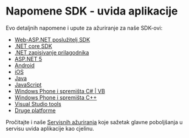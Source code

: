 <properties 
    pageTitle="Napomene za aplikaciju uvida" 
    description="Najnovija ažuriranja." 
    services="application-insights" 
    documentationCenter=""
    authors="alancameronwills" 
    manager="douge"/>

<tags 
    ms.service="application-insights" 
    ms.workload="tbd" 
    ms.tgt_pltfrm="ibiza" 
    ms.devlang="na" 
    ms.topic="article" 
    ms.date="01/28/2016" 
    ms.author="awills"/>
 
# <a name="sdk-release-notes---application-insights"></a>Napomene SDK - uvida aplikacije


Evo detaljnih napomene i upute za ažuriranje za naše SDK-ovi:

* [Web-ASP.NET poslužitelj SDK](https://github.com/Microsoft/ApplicationInsights-server-dotnet/releases)
* [.NET core SDK](https://github.com/Microsoft/ApplicationInsights-dotnet/releases) 
* [.NET zapisivanje prilagodnika](https://github.com/Microsoft/ApplicationInsights-dotnet-logging/releases)
* [ASP.NET 5](https://github.com/Microsoft/ApplicationInsights-aspnet5/releases)
* [Android](https://github.com/Microsoft/ApplicationInsights-Android/releases)
* [iOS](https://github.com/Microsoft/ApplicationInsights-iOS)
* [Java](https://github.com/Microsoft/ApplicationInsights-Java)
* [JavaScript](https://github.com/Microsoft/ApplicationInsights-JS/commits/master)
* [Windows Phone i spremišta C# | VB](app-insights-release-notes-windows.md)
* [Windows Phone i spremišta C++](https://github.com/Microsoft/ApplicationInsights-CPP/releases)
* [Visual Studio tools](app-insights-release-notes-vsix.md)
* [Druge platforme](https://github.com/Microsoft/ApplicationInsights-Home)

Pročitajte i naše [Servisnih ažuriranja](https://azure.microsoft.com/updates/?service=application-insights) koje sažetak glavne poboljšanja u servisu uvida aplikacije kao cjelinu.

